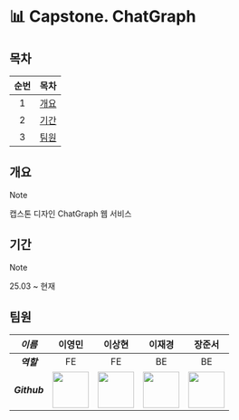 # 📊 Capstone. ChatGraph

## 목차

| 순번 |     목차      |
| :--: | :-----------: |
|  1   | [개요](#개요) |
|  2   | [기간](#기간) |
|  3   | [팀원](#팀원) |

## 개요

> [!NOTE]
> 캡스톤 디자인 ChatGraph 웹 서비스

## 기간

> [!NOTE]
> 25.03 ~ 현재

## 팀원

|    _이름_    |                                                             이영민                                                             |                                                                이상현                                                                |                                                              이재경                                                              |                                                             장준서                                                              |
| :----------: | :----------------------------------------------------------------------------------------------------------------------------: | :----------------------------------------------------------------------------------------------------------------------------------: | :------------------------------------------------------------------------------------------------------------------------------: | :-----------------------------------------------------------------------------------------------------------------------------: |
|  **_역할_**  |                                                               FE                                                               |                                                                  FE                                                                  |                                                                BE                                                                |                                                               BE                                                                |
| **_Github_** | <a href="https://github.com/E0min"><img src="https://avatars.githubusercontent.com/u/59902527?v=4" width="64" height="64"></a> | <a href="https://github.com/SangHyun01"><img src="https://avatars.githubusercontent.com/u/143057125?v=4" width="64" height="64"></a> | <a href="https://github.com/jkli51"><img src="https://avatars.githubusercontent.com/u/104336147?v=4" width="64" height="64"></a> | <a href="https://github.com/jun562"><img src="https://avatars.githubusercontent.com/u/37623843?v=4" width="64" height="64"></a> |
